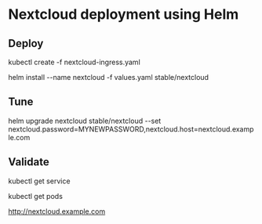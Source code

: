 # Nextcloud deployment using Helm

## Deploy
kubectl create -f nextcloud-ingress.yaml

helm install --name nextcloud -f values.yaml stable/nextcloud

## Tune
helm upgrade nextcloud stable/nextcloud --set nextcloud.password=MYNEWPASSWORD,nextcloud.host=nextcloud.example.com

## Validate
kubectl get service

kubectl get pods

http://nextcloud.example.com
